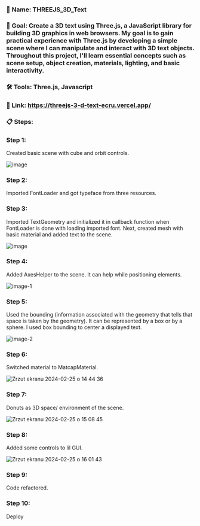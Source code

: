 ### 📁 **Name**: THREEJS_3D_Text

### 🎯 **Goal**: Create a 3D text using Three.js, a JavaScript library for building 3D graphics in web browsers. My goal is to gain practical experience with Three.js by developing a simple scene where I can manipulate and interact with 3D text objects. Throughout this project, I'll learn essential concepts such as scene setup, object creation, materials, lighting, and basic interactivity.

### 🛠️ **Tools**: Three.js, Javascript

### 🔗 Link: https://threejs-3-d-text-ecru.vercel.app/

### 📋 **Steps**:

### **Step 1**:

Created basic scene with cube and orbit controls.

![image](https://github.com/Kacper-Lechicki/THREEJS_3D_Text/assets/160114199/ce1ccf69-73b1-4729-a54b-d3df48b6bfd9)

### **Step 2**:

Imported FontLoader and got typeface from three resources.

### **Step 3**:

Imported TextGeometry and initialized it in callback function when FontLoader is done with loading imported font.
Next, created mesh with basic material and added text to the scene.

![image](https://github.com/Kacper-Lechicki/THREEJS_3D_Text/assets/160114199/317193ae-fc83-432c-a6fc-fab413045733)

### **Step 4**:

Added AxesHelper to the scene. It can help while positioning elements.

![image-1](https://github.com/Kacper-Lechicki/THREEJS_3D_Text/assets/160114199/c9dcfa2a-f9d3-43ff-9ae2-f7c056b94ba7)

### **Step 5**:

Used the bounding (information associated with the geometry that tells that space is taken by the geometry). It can be represented by a box or by a sphere. I used box bounding to center a displayed text.

![image-2](https://github.com/Kacper-Lechicki/THREEJS_3D_Text/assets/160114199/e2522dd0-bca7-4bfb-8517-81392cc3c080)

### **Step 6**:

Switched material to MatcapMaterial.

![Zrzut ekranu 2024-02-25 o 14 44 36](https://github.com/Kacper-Lechicki/THREEJS_3D_Text/assets/160114199/3840bdb8-d2d0-44d5-93a8-a6f703210577)

### **Step 7**:

Donuts as 3D space/ environment of the scene.

![Zrzut ekranu 2024-02-25 o 15 08 45](https://github.com/Kacper-Lechicki/THREEJS_3D_Text/assets/160114199/2de34e10-9d78-4e14-a81f-6b5103301ec3)

### **Step 8**:

Added some controls to lil GUI.

![Zrzut ekranu 2024-02-25 o 16 01 43](https://github.com/Kacper-Lechicki/THREEJS_3D_Text/assets/160114199/6310c636-3ab6-4246-be7d-1262cd896e4c)

### **Step 9**:

Code refactored.

### **Step 10**:

Deploy
